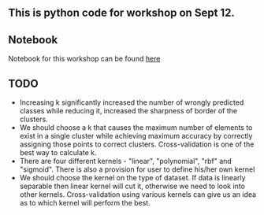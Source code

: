 ## This is python code for workshop on Sept 12.

[1]: https://notebooks.azure.com/n/YJd6BAA8mqM/notebooks/E.ipynb

## Notebook
Notebook for this workshop can be found [here][1]

## TODO
* Increasing k significantly increased the number of wrongly predicted classes while reducing it, increased the sharpness of border of the clusters.
* We should choose a k that causes the maximum number of elements to exist in a single cluster while achieving maximum accuracy by correctly assigning those points to correct clusters. Cross-validation is one of the best way to calculate k.
* There are four different kernels - "linear", "polynomial", "rbf" and "sigmoid". There is also a provision for user to define his/her own kernel
* We should choose the kernel on the type of dataset. If data is linearly separable then linear kernel will cut it, otherwise we need to look into other kernels. Cross-validation using various kernels can give us an idea as to which kernel will perform the best.
